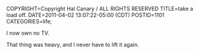 COPYRIGHT=Copyright Hal Canary / ALL RIGHTS RESERVED
TITLE=take a load off.
DATE=2011-04-02 13:07:22-05:00 (CDT)
POSTID=1101
CATEGORIES=life;

I now own no TV.

That thing was heavy, and I never have to lift it again.
